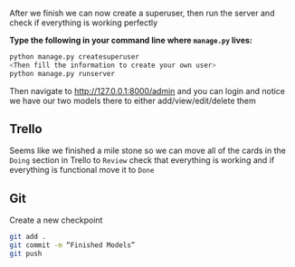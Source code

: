 After we finish we can now create a superuser, then run the server and check if everything is working perfectly

**Type the following in your command line where `manage.py` lives:**

```bash
python manage.py createsuperuser
<Then fill the information to create your own user>
python manage.py runserver
```

Then navigate to http://127.0.0.1:8000/admin and you can login and notice we have our two models there to either add/view/edit/delete them

## Trello

Seems like we finished a mile stone so we can move all of the cards in the `Doing` section in Trello to `Review` check that everything is working and if everything is functional move it to `Done`

## Git

Create a new checkpoint

```bash
git add .
git commit -m “Finished Models”
git push
```
